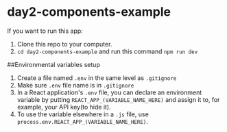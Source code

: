 # day2-components-example

If you want to run this app:
1. Clone this repo to your computer.
2. `cd day2-components-example` and run this command `npm run dev`


##Environmental variables setup

1. Create a file named `.env` in the same level as `.gitignore`
2. Make sure `.env` file name is in `.gitignore`
3. In a React application's `.env` file, you can declare an environment variable by putting `REACT_APP_(VARIABLE_NAME_HERE)` and assign it to, for example, your API key(to hide it).
4. To use the variable elsewhere in a `.js` file, use `process.env.REACT_APP_(VARIABLE_NAME_HERE)`. 

